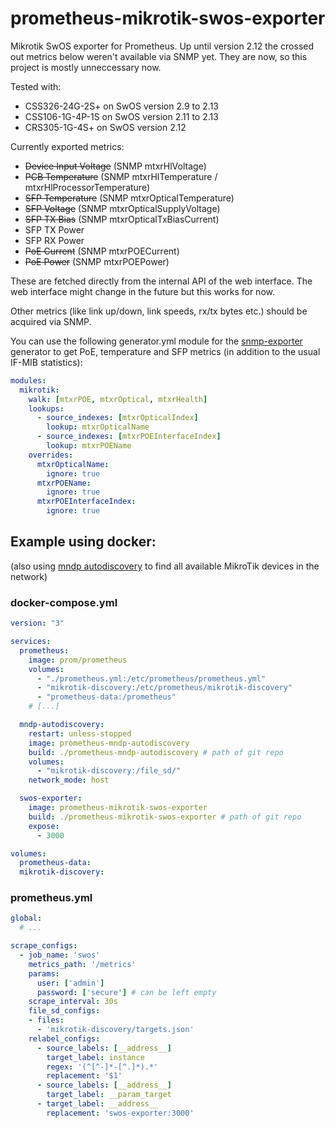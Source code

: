 # prometheus-mikrotik-swos-exporter
Mikrotik SwOS exporter for Prometheus. Up until version 2.12 the crossed out metrics below weren't available via SNMP yet. They are now, so this project is mostly unneccessary now.

Tested with:
- CSS326-24G-2S+ on SwOS version 2.9 to 2.13
- CSS106-1G-4P-1S on SwOS version 2.11 to 2.13
- CRS305-1G-4S+ on SwOS version 2.12

Currently exported metrics:
- ~~Device Input Voltage~~ (SNMP mtxrHlVoltage)
- ~~PCB Temperature~~ (SNMP mtxrHlTemperature / mtxrHlProcessorTemperature)
- ~~SFP Temperature~~ (SNMP mtxrOpticalTemperature)
- ~~SFP Voltage~~ (SNMP mtxrOpticalSupplyVoltage)
- ~~SFP TX Bias~~ (SNMP mtxrOpticalTxBiasCurrent)
- SFP TX Power
- SFP RX Power
- ~~PoE Current~~ (SNMP mtxrPOECurrent)
- ~~PoE Power~~ (SNMP mtxrPOEPower)

These are fetched directly from the internal API of the web interface. The web interface might change in the future but this works for now.

Other metrics (like link up/down, link speeds, rx/tx bytes etc.) should be acquired via SNMP.

You can use the following generator.yml module for the [snmp-exporter](https://github.com/prometheus/snmp_exporter) generator to get PoE, temperature and SFP metrics (in addition to the usual IF-MIB statistics):
```yaml
modules:
  mikrotik:
    walk: [mtxrPOE, mtxrOptical, mtxrHealth]
    lookups:
      - source_indexes: [mtxrOpticalIndex]
        lookup: mtxrOpticalName
      - source_indexes: [mtxrPOEInterfaceIndex]
        lookup: mtxrPOEName
    overrides:
      mtxrOpticalName:
        ignore: true
      mtxrPOEName:
        ignore: true
      mtxrPOEInterfaceIndex:
        ignore: true
```

## Example using docker:
(also using [mndp autodiscovery](https://github.com/patagonaa/prometheus-mndp-autodiscovery) to find all available MikroTik devices in the network)
### docker-compose.yml
```yaml
version: "3"

services:
  prometheus:
    image: prom/prometheus
    volumes:
      - "./prometheus.yml:/etc/prometheus/prometheus.yml"
      - "mikrotik-discovery:/etc/prometheus/mikrotik-discovery"
      - "prometheus-data:/prometheus"
    # [...]

  mndp-autodiscovery:
    restart: unless-stopped
    image: prometheus-mndp-autodiscovery
    build: ./prometheus-mndp-autodiscovery # path of git repo
    volumes:
      - "mikrotik-discovery:/file_sd/"
    network_mode: host

  swos-exporter:
    image: prometheus-mikrotik-swos-exporter
    build: ./prometheus-mikrotik-swos-exporter # path of git repo
    expose:
      - 3000

volumes:
  prometheus-data:
  mikrotik-discovery:
```

### prometheus.yml
```yaml
global:
  # ...

scrape_configs:
  - job_name: 'swos'
    metrics_path: '/metrics'
    params:
      user: ['admin']
      password: ['secure'] # can be left empty
    scrape_interval: 30s
    file_sd_configs:
    - files:
      - 'mikrotik-discovery/targets.json'
    relabel_configs:
      - source_labels: [__address__]
        target_label: instance
        regex: '(^[^-]*-[^.]*).*'
        replacement: '$1'
      - source_labels: [__address__]
        target_label: __param_target
      - target_label: __address__
        replacement: 'swos-exporter:3000'
```
